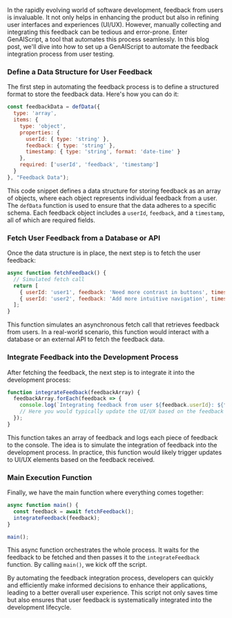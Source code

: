 
In the rapidly evolving world of software development, feedback from users is invaluable. It not only helps in enhancing the product but also in refining user interfaces and experiences (UI/UX). However, manually collecting and integrating this feedback can be tedious and error-prone. Enter GenAIScript, a tool that automates this process seamlessly. In this blog post, we'll dive into how to set up a GenAIScript to automate the feedback integration process from user testing.

### Define a Data Structure for User Feedback

The first step in automating the feedback process is to define a structured format to store the feedback data. Here's how you can do it:

```javascript
const feedbackData = defData({
  type: 'array',
  items: {
    type: 'object',
    properties: {
      userId: { type: 'string' },
      feedback: { type: 'string' },
      timestamp: { type: 'string', format: 'date-time' }
    },
    required: ['userId', 'feedback', 'timestamp']
  }
}, "Feedback Data");
```

This code snippet defines a data structure for storing feedback as an array of objects, where each object represents individual feedback from a user. The `defData` function is used to ensure that the data adheres to a specific schema. Each feedback object includes a `userId`, `feedback`, and a `timestamp`, all of which are required fields.

### Fetch User Feedback from a Database or API

Once the data structure is in place, the next step is to fetch the user feedback:

```javascript
async function fetchFeedback() {
  // Simulated fetch call
  return [
    { userId: 'user1', feedback: 'Need more contrast in buttons', timestamp: '2023-10-01T12:00:00Z' },
    { userId: 'user2', feedback: 'Add more intuitive navigation', timestamp: '2023-10-02T12:00:00Z' }
  ];
}
```

This function simulates an asynchronous fetch call that retrieves feedback from users. In a real-world scenario, this function would interact with a database or an external API to fetch the feedback data.

### Integrate Feedback into the Development Process

After fetching the feedback, the next step is to integrate it into the development process:

```javascript
function integrateFeedback(feedbackArray) {
  feedbackArray.forEach(feedback => {
    console.log(`Integrating feedback from user ${feedback.userId}: ${feedback.feedback}`);
    // Here you would typically update the UI/UX based on the feedback
  });
}
```

This function takes an array of feedback and logs each piece of feedback to the console. The idea is to simulate the integration of feedback into the development process. In practice, this function would likely trigger updates to UI/UX elements based on the feedback received.

### Main Execution Function

Finally, we have the main function where everything comes together:

```javascript
async function main() {
  const feedback = await fetchFeedback();
  integrateFeedback(feedback);
}

main();
```

This async function orchestrates the whole process. It waits for the feedback to be fetched and then passes it to the `integrateFeedback` function. By calling `main()`, we kick off the script.

By automating the feedback integration process, developers can quickly and efficiently make informed decisions to enhance their applications, leading to a better overall user experience. This script not only saves time but also ensures that user feedback is systematically integrated into the development lifecycle.